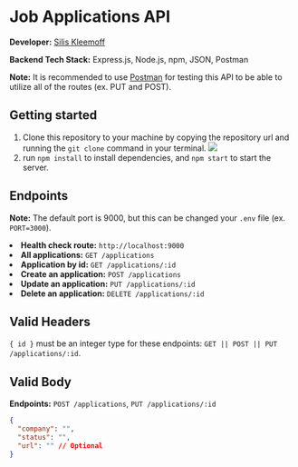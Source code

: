 # Job Applications API

<b>Developer:</b> <a href="https://siliskleemoff.com">Silis Kleemoff</a>

<b>Backend Tech Stack:</b> Express.js, Node.js, npm, JSON, Postman

<b>Note:</b> It is recommended to use <a href="https://www.postman.com/">Postman</a> for testing this API to be able to utilize all of the routes (ex. PUT and POST).

## Getting started

1. Clone this repository to your machine by copying the repository url and running the `git clone` command in your terminal. <img src="./images/Screenshot 2024-02-18 at 5.27.57 AM.png">
1. run `npm install` to install dependencies, and `npm start` to start the server.

## Endpoints

<p><b>Note:</b> The default port is 9000, but this can be changed your <code>.env</code> file (ex. <code>PORT=3000</code>).</p>

<li><b>Health check route:</b> <code>http://localhost:9000</code></li>
<li><b>All applications:</b> <code>GET /applications</code></li>
<li><b>Application by id:</b> <code>GET /applications/:id</code></li>
<li><b>Create an application:</b> <code>POST /applications</code></li>
<li><b>Update an application:</b> <code>PUT /applications/:id</code></li>
<li><b>Delete an application:</b> <code>DELETE /applications/:id</code></li>

## Valid Headers

`{ id }` must be an integer type for these endpoints:
`GET || POST || PUT /applications/:id`.

## Valid Body

<b>Endpoints:</b>
`POST /applications`,
`PUT /applications/:id`

```json
{
  "company": "",
  "status": "",
  "url": "" // Optional
}
```
